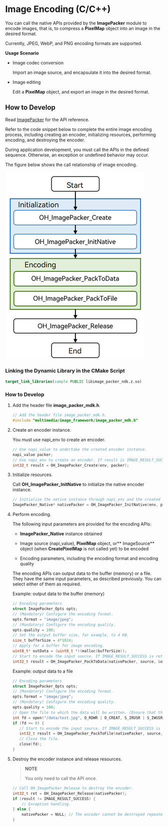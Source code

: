 # Image Encoding (C/C++)

You can call the native APIs provided by the **ImagePacker** module to encode images, that is, to compress a **PixelMap** object into an image in the desired format.

Currently, JPEG, WebP, and PNG encoding formats are supported.

**Usage Scenario**

- Image codec conversion

  Import an image source, and encapsulate it into the desired format.
- Image editing

  Edit a **PixelMap** object, and export an image in the desired format.

## How to Develop

Read [ImagePacker](../../reference/apis-image-kit/image__packer__mdk_8h.md) for the API reference.

Refer to the code snippet below to complete the entire image encoding process, including creating an encoder, initializing resources, performing encoding, and destroying the encoder.

During application development, you must call the APIs in the defined sequence. Otherwise, an exception or undefined behavior may occur.  

The figure below shows the call relationship of image encoding.

![Call relationship of image encoding](figures/image-encode-native.png)

### Linking the Dynamic Library in the CMake Script

``` cmake
target_link_libraries(sample PUBLIC libimage_packer_ndk.z.so)
```

### How to Develop

1. Add the header file **image_packer_mdk.h**.

   ```cpp
   // Add the header file image_packer_mdk.h.
   #include "multimedia/image_framework/image_packer_mdk.h"
   ```
2. Create an encoder instance.

   You must use napi_env to create an encoder.

   ```cpp
   // Use napi_value to undertake the created encoder instance.
   napi_value packer;
   // Use napi_env to create an encoder. If result is IMAGE_RESULT_SUCCESS, the encoder is created.
   int32_t result = OH_ImagePacker_Create(env, packer);
   ```
3. Initialize resources.

   Call **OH_ImagePacker_InitNative** to initialize the native encoder instance.

   ```cpp
   // Initialize the native instance through napi_env and the created encoder instance.
   ImagePacker_Native* nativePacker = OH_ImagePacker_InitNative(env, packer);
   ```
4. Perform encoding.

   The following input parameters are provided for the encoding APIs:

   - **ImagePacker_Native** instance obtained

   - Image source (napi_value), **PixelMap** object, or** ImageSource** object (when **CreatePixelMap** is not called yet) to be encoded

   - Encoding parameters, including the encoding format and encoding quality
     
   
   The encoding APIs can output data to the buffer (memory) or a file. They have the same input parameters, as described previously. You can select either of them as required.

   Example: output data to the buffer (memory)
   ```cpp
   // Encoding parameters
   struct ImagePacker_Opts opts;
   // (Mandatory) Configure the encoding format.
   opts.format = "image/jpeg";
   // (Mandatory) Configure the encoding quality.
   opts.quality = 100;
   // Set the output buffer size, for example, to 4 KB.
   size_t bufferSize = 4*1024;
   // Apply for a buffer for image encoding.
   uint8_t* outData = (uint8_t *)(malloc(bufferSize));
   // Start to encode the input source. If IMAGE_RESULT_SUCCESS is returned, the encoding is successful. In this case, bufferSize indicates the size of the buffer used for encoding.
   int32_t result = OH_ImagePacker_PackToData(nativePacker, source, &opts, outData, &bufferSize);
   ```
   Example: output data to a file
   ```cpp
   // Encoding parameters
   struct ImagePacker_Opts opts;
   // (Mandatory) Configure the encoding format.
   opts.format = "image/jpeg";
   // (Mandatory) Configure the encoding quality.
   opts.quality = 100;
   // Open the file to which the data will be written. (Ensure that the application has the permission to access the file path.)
   int fd = open("/data/test.jpg", O_RDWR | O_CREAT, S_IRUSR | S_IWUSR);
   if (fd >= 0) {
      // Start to encode the input source. If IMAGE_RESULT_SUCCESS is returned, the encoding is successful.
      int32_t result = OH_ImagePacker_PackToFile(nativePacker, source, &opts, fd);  
      // Close the file. 
      close(fd);
   }
   ```
5. Destroy the encoder instance and release resources.

   > **NOTE**
   >
   > You only need to call the API once.

   ```c++
   // Call OH_ImagePacker_Release to destroy the encoder.
   int32_t ret = OH_ImagePacker_Release(nativePacker);
   if (result != IMAGE_RESULT_SUCCESS) {
       // Exception handling.
   } else {
       nativePacker = NULL; // The encoder cannot be destroyed repeatedly.
   }
   ```
